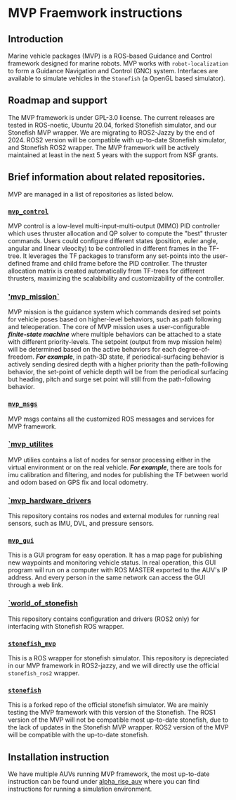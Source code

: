 # MVP Fraemwork instructions

## Introduction
Marine vehicle packages (MVP) is a ROS-based Guidance and Control framework designed for marine robots. 
MVP works with `robot-localization` to form a Guidance Navigation and Control (GNC) system.
Interfaces are available to simulate vehicles in the `Stonefish` (a OpenGL based simulator).

## Roadmap and support
The MVP framework is under GPL-3.0 license. 
The current releases are tested in ROS-noetic, Ubuntu 20.04, forked Stonefish simulator, and our Stonefish MVP wrapper.
We are migrating to ROS2-Jazzy by the end of 2024.
ROS2 version will be compatible with up-to-date Stonefish simulator, and Stonefish ROS2 wrapper.
The MVP framework will be actively maintained at least in the next 5 years with the support from NSF grants.

## Brief information about related repositories.
MVP are managed in a list of repositories as listed below.

### [`mvp_control`](https://github.com/uri-ocean-robotics/mvp_control) 
MVP control is a low-level multi-input-multi-output (MIMO) PID controller which uses thruster allocation and QP solver to compute the "best" thruster commands.
Users could configure different states (position, euler angle, angular and linear vleocity) to be controlled in different frames in the TF-tree.
It leverages the TF packages to transform any set-points into the user-defined frame and child frame before the PID controller.
The thruster allocation matrix is created automatically from TF-trees for different thrusters, maximizing the scalabibility and customizability of the controller.

### ['mvp_mission`](https://github.com/uri-ocean-robotics/mvp_mission)
MVP mission is the guidance system which commands desired set points for vehicle poses based on higher-level behaviors, such as path following and teleoperation.
The core of MVP mission uses a user-configurable ***finite-state machine*** where multiple behaviors can be attached to a state with different priority-levels. 
The setpoint (output from mvp mission helm) will be determined based on the active behaviors for each degree-of-freedom. ***For example***, in path-3D state, if periodical-surfacing behavior is actively sending desired depth with a higher priority than the path-following behavior, the set-point of vehicle depth will be from the periodical surfacing but heading, pitch and surge set point will still from the path-following behavior.

### [`mvp_msgs`](https://github.com/uri-ocean-robotics/mvp_msgs)
MVP msgs contains all the customized ROS messages and services for MVP framework.

### [`mvp_utilites](https://github.com/uri-ocean-robotics/mvp_utilities)
MVP utilies contains a list of nodes for sensor processing either in the virtual environment or on the real vehicle. ***For example***, there are tools for imu calibration and filtering, and nodes for publishing the TF between world and odom based on GPS fix and local odometry.

### [`mvp_hardware_drivers](https://github.com/uri-ocean-robotics/mvp_hardware_drivers)
This repository contains ros nodes and external modules for running real sensors, such as IMU, DVL, and pressure sensors.

### [`mvp_gui`](https://github.com/uri-ocean-robotics/mvp_gui)
This is a GUI program for easy operation. It has a map page for publishing new waypoints and monitoring vehicle status.
In real operation, this GUI program will run on a computer with ROS MASTER exported to the AUV's IP address.
And every person in the same network can access the GUI through a web link.

### [`world_of_stonefish](https://github.com/uri-ocean-robotics/world_of_stonefish)
This repository contains configuration and drivers (ROS2 only) for interfacing with Stonefish ROS wrapper.

### [`stonefish_mvp`](https://github.com/uri-ocean-robotics/stonefish_mvp)
This is a ROS wrapper for stonefish simulator. This repository is depreciated in our MVP framework in ROS2-jazzy, and we will directly use the official `stonefish_ros2` wrapper.

### [`stonefish`](https://github.com/uri-ocean-robotics/stonefish)
This is a forked repo of the official stonefish simulator. We are mainly testing the MVP framework with this version of the Stonefish.
The ROS1 version of the MVP will not be compatible most up-to-date stonefish, due to the lack of updates in the Stonefish MVP wrapper.
ROS2 version of the MVP will be compatible with the up-to-date stonefish.


## Installation instruction
We have multiple AUVs running MVP framework, the most up-to-date instruction can be found under [alpha_rise_auv](https://github.com/GSO-soslab/alpha_rise_auv) where you can find instructions for running a simulation environment.


